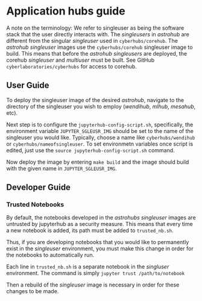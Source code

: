 # Application hubs guide

A note on the terminology: We refer to singleuser as being the software stack that the user directly interacts with. The _singleusers_ in _astrohub_ are different from the singular _singleuser_ used in `cyberhubs/corehub`. The _astrohub_ _singleuser_ images use the `cyberhubs/corehub` singleuser image to build. This means that before the _astrohub_ _singleusers_ are deployed, the corehub _singleuser_ and _multiuser_ must be built. See GitHub `cyberlaboratories/cyberhubs` for access to corehub.  

## User Guide
To deploy the singleuser image of the desired _astrohub_, navigate to the directory of the singleuser you wish to employ (_wendihub_, _mlhub_, _mesahub_, etc).

Next step is to configure the `jupyterhub-config-script.sh`, specifically, the environment variable `JUPYTER_SGLEUSR_IMG` should be set to the name of the singleuser you would like. Typically, choose a name like `cyberhubs/wendihub` or `cyberhubs/nameofsingleuser`. To set environmetn variables once script is edited, just use the 
```source jupyterhub-config-script.sh``` command.

Now deploy the image by entering
```make build``` 
and the image should build with the given name in `JUPYTER_SGLEUSR_IMG`. 

## Developer Guide

### Trusted Notebooks

By default, the notebooks developed in the _astrohubs_ _singleuser_ images are untrusted by jupyterhub as a security measure. This means that every time a new notebook is added, its path must be added to `trusted_nb.sh`.

Thus, if you are developing notebooks that you would like to permanently exist in the _singleuser_ environment, you must make this change in order for the notebooks to automatically run.

Each line in `trusted_nb.sh` is a separate notebook in the _singluser_ environment. The command is simply 
```jupyter trust /path/to/notebook``` 

Then a rebuild of the _singleuser_ image is necessary in order for these changes to be made.  
